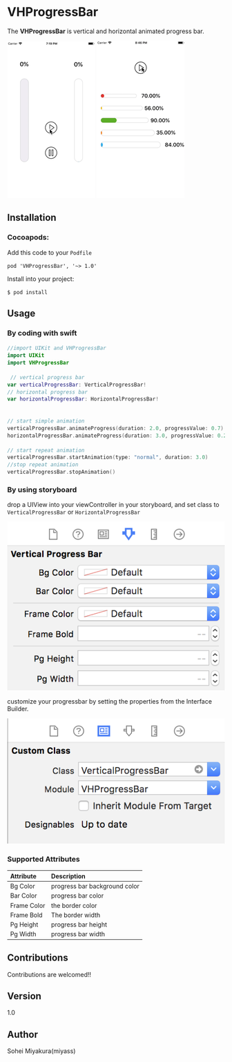 # VHProgressBar
The **VHProgressBar** is vertical and horizontal animated progress bar.

![progressTest1](images/progressTest1.gif)
![progressTest2](images/progressTest2.gif)

## Installation

### Cocoapods:

Add this code to your `Podfile`
```
pod 'VHProgressBar', '~> 1.0'
```
Install into your project:  
```
$ pod install
```

## Usage

### By coding with swift

``` swift
//import UIKit and VHProgressBar
import UIKit
import VHProgressBar

 // vertical progress bar
var verticalProgressBar: VerticalProgressBar!
// horizontal progress bar
var horizontalProgressBar: HorizontalProgressBar!


// start simple animation
verticalProgressBar.animateProgress(duration: 2.0, progressValue: 0.7)
horizontalProgressBar.animateProgress(duration: 3.0, progressValue: 0.2)

// start repeat animation
verticalProgressBar.startAnimation(type: "normal", duration: 3.0)
//stop repeat animation  
verticalProgressBar.stopAnimation()

```


### By using storyboard

drop a UIView into your viewController in your storyboard, and set class to `VerticalProgressBar` or `HorizontalProgressBar`

![storyboard1](images/storyboard1_demo.png)  

customize your progressbar by setting the properties from the Interface Builder.

![storyboard2](images/storyboard2_demo.png)  

### Supported Attributes

|Attribute|Description|  
|:---|:---|  
|Bg Color|progress bar background color|
|Bar Color|progress bar color|
|Frame Color|the border color|
|Frame Bold|The border width|
|Pg Height|progress bar height|
|Pg Width|progress bar width|

## Contributions
Contributions are welcomed!!

## Version
1.0

## Author
Sohei Miyakura(miyass)
